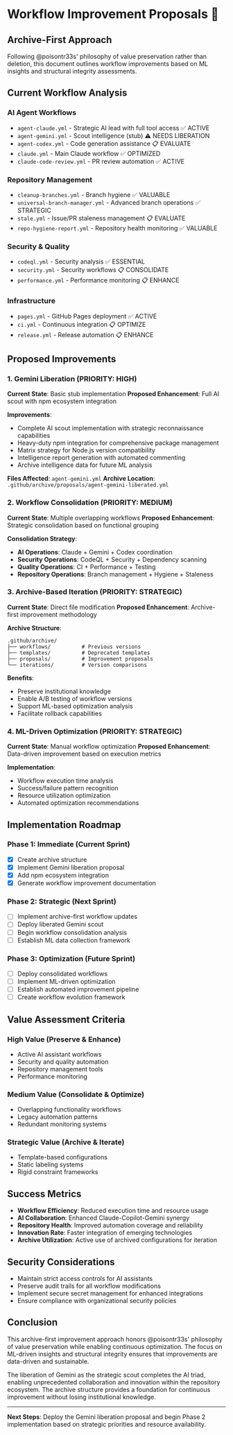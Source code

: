 # Workflow Improvement Proposals 🔧

## Archive-First Approach

Following @poisontr33s' philosophy of value preservation rather than deletion, this document outlines workflow improvements based on ML insights and structural integrity assessments.

## Current Workflow Analysis

### AI Agent Workflows

- `agent-claude.yml` - Strategic AI lead with full tool access ✅ ACTIVE
- `agent-gemini.yml` - Scout intelligence (stub) ⚠️ NEEDS LIBERATION
- `agent-codex.yml` - Code generation assistance 📋 EVALUATE
- `claude.yml` - Main Claude workflow ✅ OPTIMIZED
- `claude-code-review.yml` - PR review automation ✅ ACTIVE

### Repository Management

- `cleanup-branches.yml` - Branch hygiene ✅ VALUABLE
- `universal-branch-manager.yml` - Advanced branch operations ✅ STRATEGIC
- `stale.yml` - Issue/PR staleness management 📋 EVALUATE
- `repo-hygiene-report.yml` - Repository health monitoring ✅ VALUABLE

### Security & Quality

- `codeql.yml` - Security analysis ✅ ESSENTIAL
- `security.yml` - Security workflows 📋 CONSOLIDATE
- `performance.yml` - Performance monitoring 📋 ENHANCE

### Infrastructure

- `pages.yml` - GitHub Pages deployment ✅ ACTIVE
- `ci.yml` - Continuous integration 📋 OPTIMIZE
- `release.yml` - Release automation 📋 ENHANCE

## Proposed Improvements

### 1. Gemini Liberation (PRIORITY: HIGH)

**Current State**: Basic stub implementation
**Proposed Enhancement**: Full AI scout with npm ecosystem integration

**Improvements**:

- Complete AI scout implementation with strategic reconnaissance capabilities
- Heavy-duty npm integration for comprehensive package management
- Matrix strategy for Node.js version compatibility
- Intelligence report generation with automated commenting
- Archive intelligence data for future ML analysis

**Files Affected**: `agent-gemini.yml`
**Archive Location**: `.github/archive/proposals/agent-gemini-liberated.yml`

### 2. Workflow Consolidation (PRIORITY: MEDIUM)

**Current State**: Multiple overlapping workflows
**Proposed Enhancement**: Strategic consolidation based on functional grouping

**Consolidation Strategy**:

- **AI Operations**: Claude + Gemini + Codex coordination
- **Security Operations**: CodeQL + Security + Dependency scanning
- **Quality Operations**: CI + Performance + Testing
- **Repository Operations**: Branch management + Hygiene + Staleness

### 3. Archive-Based Iteration (PRIORITY: STRATEGIC)

**Current State**: Direct file modification
**Proposed Enhancement**: Archive-first improvement methodology

**Archive Structure**:

```
.github/archive/
├── workflows/          # Previous versions
├── templates/          # Deprecated templates
├── proposals/          # Improvement proposals
└── iterations/         # Version comparisons
```

**Benefits**:

- Preserve institutional knowledge
- Enable A/B testing of workflow versions
- Support ML-based optimization analysis
- Facilitate rollback capabilities

### 4. ML-Driven Optimization (PRIORITY: STRATEGIC)

**Current State**: Manual workflow optimization
**Proposed Enhancement**: Data-driven improvement based on execution metrics

**Implementation**:

- Workflow execution time analysis
- Success/failure pattern recognition
- Resource utilization optimization
- Automated optimization recommendations

## Implementation Roadmap

### Phase 1: Immediate (Current Sprint)

- [x] Create archive structure
- [x] Implement Gemini liberation proposal
- [x] Add npm ecosystem integration
- [x] Generate workflow improvement documentation

### Phase 2: Strategic (Next Sprint)

- [ ] Implement archive-first workflow updates
- [ ] Deploy liberated Gemini scout
- [ ] Begin workflow consolidation analysis
- [ ] Establish ML data collection framework

### Phase 3: Optimization (Future Sprint)

- [ ] Deploy consolidated workflows
- [ ] Implement ML-driven optimization
- [ ] Establish automated improvement pipeline
- [ ] Create workflow evolution framework

## Value Assessment Criteria

### High Value (Preserve & Enhance)

- Active AI assistant workflows
- Security and quality automation
- Repository management tools
- Performance monitoring

### Medium Value (Consolidate & Optimize)

- Overlapping functionality workflows
- Legacy automation patterns
- Redundant monitoring systems

### Strategic Value (Archive & Iterate)

- Template-based configurations
- Static labeling systems
- Rigid constraint frameworks

## Success Metrics

- **Workflow Efficiency**: Reduced execution time and resource usage
- **AI Collaboration**: Enhanced Claude-Copilot-Gemini synergy
- **Repository Health**: Improved automation coverage and reliability
- **Innovation Rate**: Faster integration of emerging technologies
- **Archive Utilization**: Active use of archived configurations for iteration

## Security Considerations

- Maintain strict access controls for AI assistants
- Preserve audit trails for all workflow modifications
- Implement secure secret management for enhanced integrations
- Ensure compliance with organizational security policies

## Conclusion

This archive-first improvement approach honors @poisontr33s' philosophy of value preservation while enabling continuous optimization. The focus on ML-driven insights and structural integrity ensures that improvements are data-driven and sustainable.

The liberation of Gemini as the strategic scout completes the AI triad, enabling unprecedented collaboration and innovation within the repository ecosystem. The archive structure provides a foundation for continuous improvement without losing institutional knowledge.

---

**Next Steps**: Deploy the Gemini liberation proposal and begin Phase 2 implementation based on strategic priorities and resource availability.
